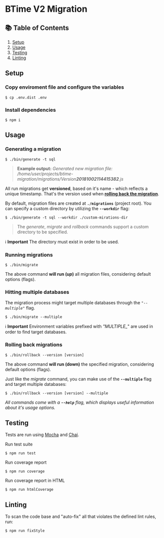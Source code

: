 # BTime V2 Migration

## :books: Table of Contents

1. [Setup](#setup)
1. [Usage](#usage)
1. [Testing](#testing)
1. [Linting](#linting)

## **Setup**
### Copy enviroment file and configure the variables
	$ cp .env.dist .env

### Install dependencies
	$ npm i

## **Usage**
### **Generating a migration**

	$ ./bin/generate -t sql

> **Example output:** _Generated new migration file: /home/user/projects/btime-migration/migrations/Version**20181002114415382**.js_

All run migrations get **versioned**, based on it's name - which reflects a unique timestamp. That's the version used when [**rolling back the migration**](#rolling-back-migrations).

By default, migration files are created at **`./migrations`** (project root). You can specify a custom directory by utilizing the **`--workdir`** flag:

	$ ./bin/generate -t sql --workdir ./custom-mirations-dir
> The *generate*, *migrate* and *rollback* commands support a custom directory to be specified.

:information_source: **Important**	The directory must exist in order to be used.

### **Running migrations**

	$ ./bin/migrate

The above command **will run (_up_)** all migration files, considering default options (flags).

### Hitting multiple databases
The migration process might target multiple databases through the *`"--multiple"`* flag.

	$ ./bin/migrate --multiple

:information_source: **Important** Environment variables prefixed with _"MULTIPLE\__" are used in order to find target databases.

### **Rolling back migrations**

	$ ./bin/rollback --version [version]

The above command **will run (down)** the specified migration, considering default options (flags).

Just like the _migrate_ command, you can make use of the **`--multiple`** flag and target multiple databases:

	$ ./bin/rollback --version [version] --multiple

_All commands come with a **`--help`** flag, which displays useful information about it's usage options._

## Testing

Tests are run using [Mocha](https://mochajs.org) and [Chai](https://www.chaijs.com).

Run test suite

	$ npm run test

Run coverage report

	$ npm run coverage

Run coverage report in HTML

	$ npm run htmlCoverage

## Linting
To scan the code base and "auto-fix" all that violates the defined lint rules, run:

	$ npm run fixStyle
